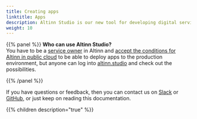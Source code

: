 ```yaml
---
title: Creating apps
linktitle: Apps
description: Altinn Studio is our new tool for developing digital services aka apps. These can be anything from simple forms to very advanced applications.
weight: 10
---
```



{{% panel %}}
**Who can use Altinn Studio?**  
You have to be a [service owner](https://www.altinndigital.no/kom-i-gang/) in Altinn and
[accept the conditions for Altinn in public cloud](https://digdir.apps.altinn.no/digdir/godkjenn-bruksvilkaar/) to be able to deploy apps to the production environment,
but anyone can log into [altinn.studio](https://altinn.studio) and check out the possibilities.

{{% /panel %}}

If you have questions or feedback, then you can contact us on [Slack](https://altinnstudio.slack.com)
or [GitHub](https://github.com/Altinn/altinn-studio/issues/new/choose), or just keep on reading this documentation.

{{% children description="true" %}}
